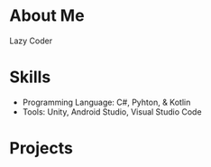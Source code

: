 # About Me

Lazy Coder

# Skills
- Programming Language: C#, Pyhton, & Kotlin
- Tools: Unity, Android Studio, Visual Studio Code

# Projects
<table width="20%">
  <thead>
    <tr>
    </tr>
  </thead>
  <tbody>
    <tr>
    </tr>
    <tr>
    </tr>
  </tbody>
</table>

